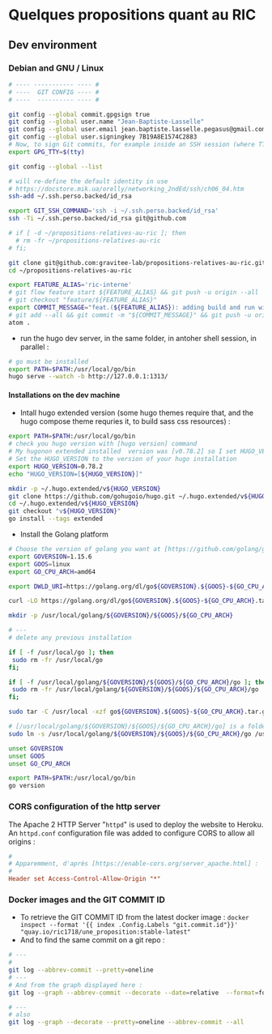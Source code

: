 # Quelques propositions quant au RIC

## Dev environment

### Debian and GNU / Linux


```bash
# ---- ----------- ---- #
# ----  GIT CONFIG ---- #
# ----  ---------- ---- #

git config --global commit.gpgsign true
git config --global user.name "Jean-Baptiste-Lasselle"
git config --global user.email jean.baptiste.lasselle.pegasus@gmail.com
git config --global user.signingkey 7B19A8E1574C2883
# Now, to sign Git commits, for example inside an SSH session (where TTY is a bit different ...)
export GPG_TTY=$(tty)

git config --global --list

# will re-define the default identity in use
# https://docstore.mik.ua/orelly/networking_2ndEd/ssh/ch06_04.htm
ssh-add ~/.ssh.perso.backed/id_rsa

export GIT_SSH_COMMAND='ssh -i ~/.ssh.perso.backed/id_rsa'
ssh -Ti ~/.ssh.perso.backed/id_rsa git@github.com

# if [ -d ~/propositions-relatives-au-ric ]; then
  # rm -fr ~/propositions-relatives-au-ric
# fi;

git clone git@github.com:gravitee-lab/propositions-relatives-au-ric.git ~/propositions-relatives-au-ric
cd ~/propositions-relatives-au-ric

export FEATURE_ALIAS='ric-interne'
# git flow feature start ${FEATURE_ALIAS} && git push -u origin --all
# git checkout "feature/${FEATURE_ALIAS}"
export COMMIT_MESSAGE="feat.(${FEATURE_ALIAS}): adding build and run with https://github.com/gravitee-io/gravitee-docs/blob/master/Dockerfile "
# git add --all && git commit -m "${COMMIT_MESSAGE}" && git push -u origin HEAD
atom .

```


* run the hugo dev server, in the same folder, in antoher shell session, in parallel :

```bash
# go must be installed
export PATH=$PATH:/usr/local/go/bin
hugo serve --watch -b http://127.0.0.1:1313/
```

#### Installations on the dev machine


* Intall hugo extended version (some hugo themes require that, and the hugo compose theme requries it, to build sass css resources) :

```bash
export PATH=$PATH:/usr/local/go/bin
# check you hugo version with [hugo version] command
# My hugonon extended installed  version was [v0.78.2] so I set HUGO_VERSION to 0.78.2 (without the v, to be pure semver)
# Set the HUGO_VERSION to the version of your hugo installation
export HUGO_VERSION=0.78.2
echo "HUGO_VERSION=[${HUGO_VERSION}]"

mkdir -p ~/.hugo.extended/v${HUGO_VERSION}
git clone https://github.com/gohugoio/hugo.git ~/.hugo.extended/v${HUGO_VERSION}
cd ~/.hugo.extended/v${HUGO_VERSION}
git checkout "v${HUGO_VERSION}"
go install --tags extended
```

* Install the Golang platform

```bash
# Choose the version of golang you want at [https://github.com/golang/go/releases]
export GOVERSION=1.15.6
export GOOS=linux
export GO_CPU_ARCH=amd64

export DWLD_URI=https://golang.org/dl/go${GOVERSION}.${GOOS}-${GO_CPU_ARCH}.tar.gz

curl -LO https://golang.org/dl/go${GOVERSION}.${GOOS}-${GO_CPU_ARCH}.tar.gz

mkdir -p /usr/local/golang/${GOVERSION}/${GOOS}/${GO_CPU_ARCH}

# ---
# delete any previous installation

if [ -f /usr/local/go ]; then
 sudo rm -fr /usr/local/go
fi;

if [ -f /usr/local/golang/${GOVERSION}/${GOOS}/${GO_CPU_ARCH}/go ]; then
 sudo rm -fr /usr/local/golang/${GOVERSION}/${GOOS}/${GO_CPU_ARCH}/go
fi;

sudo tar -C /usr/local -xzf go${GOVERSION}.${GOOS}-${GO_CPU_ARCH}.tar.gz

# [/usr/local/golang/${GOVERSION}/${GOOS}/${GO_CPU_ARCH}/go] is a folder, executables are in [/usr/local/golang/${GOVERSION}/${GOOS}/${GO_CPU_ARCH}/go/bin]
sudo ln -s /usr/local/golang/${GOVERSION}/${GOOS}/${GO_CPU_ARCH}/go /usr/local/go

unset GOVERSION
unset GOOS
unset GO_CPU_ARCH

export PATH=$PATH:/usr/local/go/bin
go version
```


### CORS configuration of the http server

The Apache 2 HTTP Server "`httpd`" is used to deploy the website to Heroku. An `httpd.conf` configuration file was added to configure CORS to allow all origins :

```ini
#
# Apparemment, d'après [https://enable-cors.org/server_apache.html] :
#
Header set Access-Control-Allow-Origin "*"
```

### Docker images and the GIT COMMIT ID

* To retrieve the GIT COMMIT ID from the latest docker image : `docker inspect --format '{{ index .Config.Labels "git.commit.id"}}' "quay.io/ric1718/une_proposition:stable-latest"`
* And to find the same commit on a git repo :

```bash
# ---
#
git log --abbrev-commit --pretty=oneline
# ---
# And from the graph displayed here :
git log --graph --abbrev-commit --decorate --date=relative  --format=format:'%C(bold red)%h%C(reset)%C(bold green)%d%C(reset) %C(bold blue)%ai %C(reset) %C(yellow)%ar%C(reset)%n'' %C(white)%s%C(reset) %C(dim white)- %an%C(reset)' --all

# ---
# also
git log --graph --decorate --pretty=oneline --abbrev-commit --all
```
